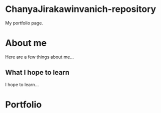 # ChanyaJirakawinvanich-repository
My portfolio page.

# About me
Here are a few things about me...

## What I hope to learn
I hope to learn...

# Portfolio
